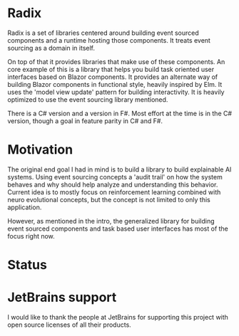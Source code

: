 # Radix

Radix is a set of libraries centered around building event sourced components and a runtime hosting those components. It treats event sourcing as a domain in itself. 

On top of that it provides libraries that make use of these components. An core example of this is a library that helps you build task oriented user interfaces based on Blazor components. It provides an alternate way of building Blazor components in functional style, heavily inspired by Elm. It uses the 'model view update' pattern for building interactivity. It is heavily optimized to use the event sourcing library mentioned.

There is a C# version and a version in F#. Most effort at the time is in the C# version, though a goal in feature parity in C# and F#. 

# Motivation

The original end goal I had in mind is to build a library to build explainable AI systems. Using event sourcing concepts a 'audit trail' on how the system behaves and why should help analyze and understanding this behavior. Current idea is to mostly focus on reinforcement learning combined with neuro evolutional concepts, but the concept is not limited to only this application.

However, as mentioned in the intro, the generalized library for building event sourced components and task based user interfaces has most of the focus right now. 

# Status

# JetBrains support

I would like to thank the people at JetBrains for supporting this project with open source licenses of all their products.
[](https://www.jetbrains.com/?from=Radix)
